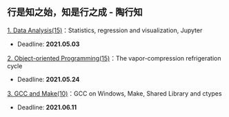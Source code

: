 ## 行是知之始，知是行之成 - 陶行知

[1. Data Analysis(15)](./P1)：Statistics, regression and visualization, Jupyter 

* Deadline: **2021.05.03**

[2. Object-oriented Programming(15)](./P2)：The vapor-compression refrigeration cycle 

* Deadline: **2021.05.24**

[3. GCC and Make(10)](./P3)：GCC on Windows, Make, Shared Library and ctypes

* Deadline: **2021.06.11**
